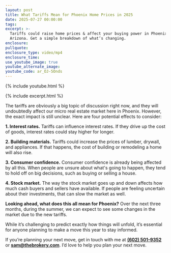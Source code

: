 ```yaml
---
layout: post
title: What Tariffs Mean for Phoenix Home Prices in 2025
date: 2025-07-27 00:00:00
tags:
excerpt: >-
  Tariffs could raise home prices & affect your buying power in Phoenix,
  Arizona. Get a simple breakdown of what’s changing.
enclosure:
pullquote:
enclosure_type: video/mp4
enclosure_time:
use_youtube_image: true
youtube_alternate_image:
youtube_code: ar_OJ-5Onds
---
```

{% include youtube.html %}

{% include excerpt.html %}

The tariffs are obviously a big topic of discussion right now, and they will undoubtedly affect our micro real estate market here in Phoenix. However, the exact impact is still unclear. Here are four potential effects to consider:

**1\. Interest rates.** Tariffs can influence interest rates. If they drive up the cost of goods, interest rates could stay higher for longer.

**2\. Building materials.** Tariffs could increase the prices of lumber, drywall, and appliances. If that happens, the cost of building or remodeling a home will also rise.

**3\. Consumer confidence.** Consumer confidence is already being affected by all this. When people are unsure about what's going to happen, they tend to hold off on big decisions, such as buying or selling a house.

**4\. Stock market.** The way the stock market goes up and down affects how much cash buyers and sellers have available. If people are feeling uncertain about their investments, that can slow the market as well.

**Looking ahead, what does this all mean for Phoenix?** Over the next three months, during the summer, we can expect to see some changes in the market due to the new tariffs.

While it’s challenging to predict exactly how things will unfold, it’s essential for anyone planning to make a move this year to stay informed.

If you’re planning your next move, get in touch with me at [**(602) 501-9352**](tel:6025019352) or [**sam@thebrokery.com**](mailto:sam@thebrokery.com). I’d love to help you plan your next move.